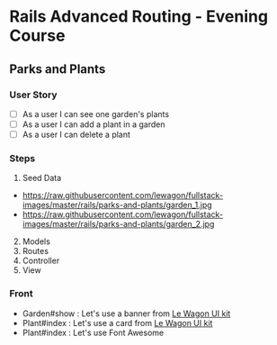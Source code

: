 # Rails Advanced Routing - Evening Course

## Parks and Plants

### User Story

- [ ] As a user I can see one garden's plants
- [ ] As a user I can add a plant in a garden
- [ ] As a user I can delete a plant

### Steps

1. Seed Data
  - https://raw.githubusercontent.com/lewagon/fullstack-images/master/rails/parks-and-plants/garden_1.jpg
  - https://raw.githubusercontent.com/lewagon/fullstack-images/master/rails/parks-and-plants/garden_2.jpg
2. Models
3. Routes
4. Controller
5. View

### Front

- Garden#show : Let's use a banner from [Le Wagon UI kit](https://uikit.lewagon.com/documentation#banners)
- Plant#index : Let's use a card from [Le Wagon UI kit](https://uikit.lewagon.com/documentation#banners)
- Plant#index : Let's use Font Awesome

